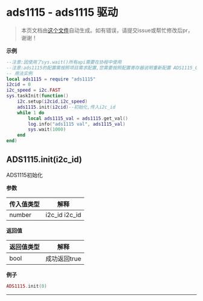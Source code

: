 # ads1115 - ads1115 驱动

> 本页文档由[这个文件](https://gitee.com/openLuat/LuatOS/tree/master/luat/../script/libs/ads1115/ads1115.lua)自动生成。如有错误，请提交issue或帮忙修改后pr，谢谢！

**示例**

```lua
--注意:因使用了sys.wait()所有api需要在协程中使用
--注意:ads1115的配置需按照项目需求配置,您需要按照配置寄存器说明重新配置 ADS1115_CONF_HCMD 和 ADS1115_CONF_LCMD !!!
-- 用法实例
local ads1115 = require "ads1115"
i2cid = 0
i2c_speed = i2c.FAST
sys.taskInit(function()
    i2c.setup(i2cid,i2c_speed)
    ads1115.init(i2cid)--初始化,传入i2c_id
    while 1 do
        local ads1115_val = ads1115.get_val()
        log.info("ads1115 val", ads1115_val)
        sys.wait(1000)
    end
end)

```

## ADS1115.init(i2c_id)

ADS1115初始化

**参数**

|传入值类型|解释|
|-|-|
|number|i2c_id i2c_id|

**返回值**

|返回值类型|解释|
|-|-|
|bool|成功返回true|

**例子**

```lua
ADS1115.init(0)

```

---

